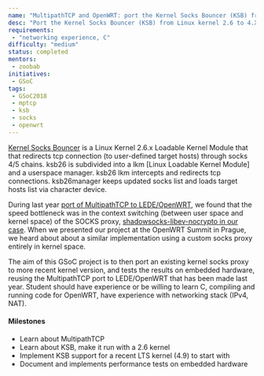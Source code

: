 ```yaml
---
name: "MultipathTCP and OpenWRT: port the Kernel Socks Bouncer (KSB) from Linux kernel 2.6 to 4.X"
desc: "Port the Kernel Socks Bouncer (KSB) from Linux kernel 2.6 to 4.X"
requirements:
 - "networking experience, C"
difficulty: "medium"
status: completed
mentors:
 - zoobab
initiatives:
 - GSoC
tags:
 - GSoC2018
 - mptcp
 - ksb
 - socks
 - openwrt
---
```


[Kernel Socks Bouncer](http://ksb.sourceforge.net/) is a Linux Kernel 2.6.x Loadable Kernel Module that that redirects tcp connection (to user-defined target hosts) through socks 4/5 chains. ksb26 is subdivided into a lkm [Linux Loadable Kernel Module] and a userspace manager. ksb26 lkm intercepts and redirects tcp connections. ksb26manager keeps updated socks list and loads target hosts list via character device.

During last year [port of MultipathTCP to LEDE/OpenWRT](https://github.com/spyff/lede-mptcp), we found that the speed bottleneck was in the context switching (between user space and kernel space) of the SOCKS proxy, [shadowsocks-libev-nocrypto in our case](https://github.com/spyff/shadowsocks-libev-nocrypto). When we presented our project at the OpenWRT Summit in Prague, we heard about about a similar implementation using a custom socks proxy entirely in kernel space.

The aim of this GSoC project is to then port an existing kernel socks proxy to more recent kernel version, and tests the results on embedded hardware, reusing the MultipathTCP port to LEDE/OpenWRT that has been made last year. Student should have experience or be willing to learn C, compiling and running code for OpenWRT, have experience with networking stack (IPv4, NAT).

#### Milestones

* Learn about MultipathTCP
* Learn about KSB, make it run with a 2.6 kernel
* Implement KSB support for a recent LTS kernel (4.9) to start with
* Document and implements performance tests on embedded hardware
